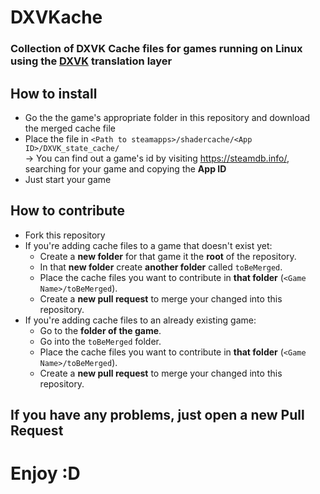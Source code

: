 # DXVKache 
### Collection of DXVK Cache files for games running on Linux using the [DXVK](https://github.com/doitsujin/dxvk) translation layer

## How to install
- Go the the game's appropriate folder in this repository and download the merged cache file
- Place the file in `<Path to steamapps>/shadercache/<App ID>/DXVK_state_cache/`  
 → You can find out a game's id by visiting https://steamdb.info/, searching for your game and copying the **App ID**
- Just start your game

## How to contribute 
- Fork this repository
- If you're adding cache files to a game that doesn't exist yet:
    -  Create a **new folder** for that game it the **root** of the repository. 
    -  In that **new folder** create **another folder** called `toBeMerged`. 
    -  Place the cache files you want to contribute in **that folder** (`<Game Name>/toBeMerged`). 
    - Create a **new pull request** to merge your changed into this repository.
- If you're adding cache files to an already existing game:
    - Go to the **folder of the game**.
    - Go into the `toBeMerged` folder.
    - Place the cache files you want to contribute in **that folder** (`<Game Name>/toBeMerged`). 
    - Create a **new pull request** to merge your changed into this repository.

## If you have any problems, just open a new Pull Request

# Enjoy :D